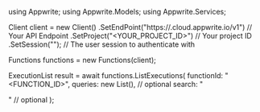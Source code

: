using Appwrite;
using Appwrite.Models;
using Appwrite.Services;

Client client = new Client()
    .SetEndPoint("https://<REGION>.cloud.appwrite.io/v1") // Your API Endpoint
    .SetProject("<YOUR_PROJECT_ID>") // Your project ID
    .SetSession(""); // The user session to authenticate with

Functions functions = new Functions(client);

ExecutionList result = await functions.ListExecutions(
    functionId: "<FUNCTION_ID>",
    queries: new List<string>(), // optional
    search: "<SEARCH>" // optional
);